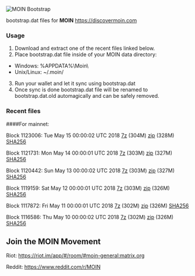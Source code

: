 ![MOIN Bootstrap](https://i.imgur.com/KjM1jMp.jpg)

bootstrap.dat files for **MOIN** https://discovermoin.com

### Usage

1. Download and extract one of the recent files linked below.
2. Place bootstrap.dat file inside of your MOIN data directory:
 - Windows: %APPDATA%\Moin\
 - Unix/Linux: ~/.moin/
3. Run your wallet and let it sync using bootstrap.dat
4. Once sync is done bootstrap.dat file will be renamed to bootstrap.dat.old automagically and can be safely removed.


### Recent files

####For mainnet:

Block 1123006: Tue May 15 00:00:02 UTC 2018 [7z](https://transfer.sh/zKzbc/bootstrap.dat.20180515.7z) (304M) [zip](https://transfer.sh/gkoZS/bootstrap.dat.20180515.zip) (328M) [SHA256](https://transfer.sh/pyPk1/sha256.txt)

Block 1121731: Mon May 14 00:00:01 UTC 2018 [7z](https://transfer.sh/c8Uau/bootstrap.dat.20180514.7z) (303M) [zip](https://transfer.sh/XyKtS/bootstrap.dat.20180514.zip) (327M) [SHA256](https://transfer.sh/Wq7fj/sha256.txt)

Block 1120442: Sun May 13 00:00:02 UTC 2018 [7z](https://transfer.sh/130PWA/bootstrap.dat.20180513.7z) (303M) [zip](https://transfer.sh/142c0/bootstrap.dat.20180513.zip) (327M) [SHA256](https://transfer.sh/bzUMw/sha256.txt)

Block 1119159: Sat May 12 00:00:01 UTC 2018 [7z](https://transfer.sh/4JAWD/bootstrap.dat.20180512.7z) (303M) [zip](https://transfer.sh/13YsCO/bootstrap.dat.20180512.zip) (326M) [SHA256](https://transfer.sh/4gNJF/sha256.txt)

Block 1117872: Fri May 11 00:00:01 UTC 2018 [7z](https://transfer.sh/jSkSj/bootstrap.dat.20180511.7z) (302M) [zip](https://transfer.sh/11h35L/bootstrap.dat.20180511.zip) (326M) [SHA256](https://transfer.sh/y85Dw/sha256.txt)

Block 1116586: Thu May 10 00:00:02 UTC 2018 [7z](https://transfer.sh/CT5d6/bootstrap.dat.20180510.7z) (302M) [zip](https://transfer.sh/mNK4Y/bootstrap.dat.20180510.zip) (326M) [SHA256](https://transfer.sh/VrXHn/sha256.txt)

## Join the MOIN Movement

Riot: https://riot.im/app/#/room/#moin-general:matrix.org

Reddit: https://www.reddit.com/r/MOIN
